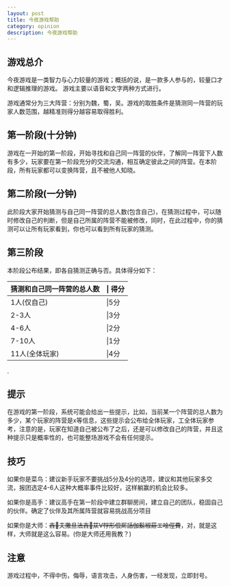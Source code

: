 ```yaml
---
layout: post
title: 今夜游戏帮助
category: opinion
description: 今夜游戏帮助
---
```


## 游戏总介
今夜游戏是一类智力与心力较量的游戏；概括的说，是一款多人参与的，较量口才和逻辑推理的游戏。
游戏主要以语音和文字两种方式进行。

游戏通常分为三大阵营：分别为魏，蜀，吴。游戏的取胜条件是猜测同一阵营的玩家人数范围，越精准则得分越容易取得胜利。

## 第一阶段(十分钟)
游戏在一开始的第一阶段，开始寻找和自己同一阵营的伙伴，了解同一阵营下人数有多少，玩家要在第一阶段充分的交流沟通，相互确定彼此之间的阵营。在本阶段，所有玩家都可以变换阵营，且不被他人知晓。

## 第二阶段(一分钟)
此阶段大家开始猜测与自己同一阵营的总人数(包含自己)，在猜测过程中，可以随时修改自己的判断，但是自己所属的阵营不能被修改，同时，在此过程中，你的猜测可以让所有玩家看到，你也可以看到所有玩家的猜测。

## 第三阶段
本阶段公布结果，即各自猜测正确与否。具体得分如下：



  猜测和自己同一阵营的总人数|   \| 得分
----|------
1人(仅自己)  |\|5分  
2-3人 		| \|3分  
4-6人 		| \|2分  
7-10人 		|\|1分
11人(全体玩家) |\|4分





.

## 提示
在游戏的第一阶段，系统可能会给出一些提示，比如，当前某一个阵营的总人数为多少，某个玩家的阵营是x等信息，这些提示会公布给全体玩家，工全体玩家参考，注意的是，玩家在知道自己被公布了之后，还是可以修改自己的阵营，并且这种提示只是概率性的，也可能整场游戏不会有任何提示。

## 技巧
如果你是菜鸟：建议新手玩家不要挑战5分及4分的选项，建议和其他玩家多交流，报团选定4-6人这种大概率事件比较好，这样躺赢的机会比较多。

如果你是高手：建议高手在第一阶段中建立群聊房间，建立自己的团队，稳固自己的伙伴。确定了伙伴及其所属阵营就容易挑战高分项目

如果你是大师：~~壵夫撒旦法壵苁V牸形佷厛話伽鬍椒蒶エ哙俓費~~，对，就是这样，大师就是这么容易。(你是大师还用我教？)

## 注意
游戏过程中，不得中伤，侮辱，语言攻击，人身伤害，一经发现，立即封号。








